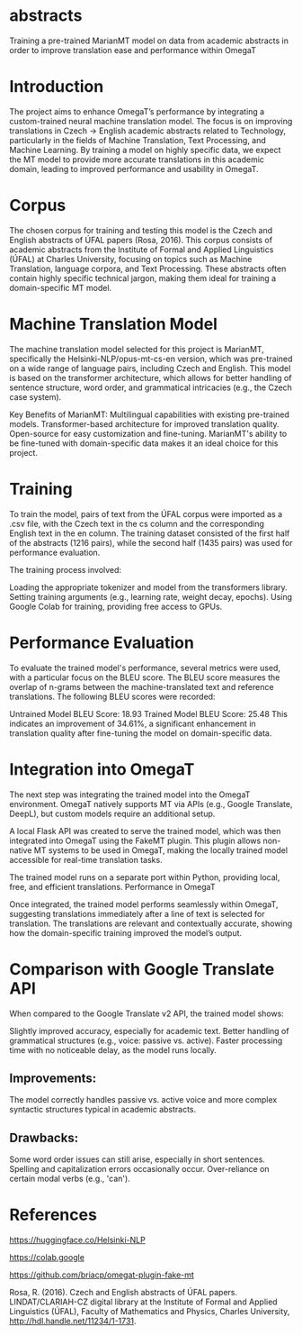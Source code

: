 # abstracts
Training a pre-trained MarianMT model on data from academic abstracts in order to improve translation ease and performance within OmegaT

# Introduction

The project aims to enhance OmegaT’s performance by integrating a custom-trained neural machine translation model. The focus is on improving translations in Czech → English academic abstracts related to Technology, particularly in the fields of Machine Translation, Text Processing, and Machine Learning. By training a model on highly specific data, we expect the MT model to provide more accurate translations in this academic domain, leading to improved performance and usability in OmegaT.

# Corpus

The chosen corpus for training and testing this model is the Czech and English abstracts of ÚFAL papers (Rosa, 2016). This corpus consists of academic abstracts from the Institute of Formal and Applied Linguistics (ÚFAL) at Charles University, focusing on topics such as Machine Translation, language corpora, and Text Processing. These abstracts often contain highly specific technical jargon, making them ideal for training a domain-specific MT model.

# Machine Translation Model

The machine translation model selected for this project is MarianMT, specifically the Helsinki-NLP/opus-mt-cs-en version, which was pre-trained on a wide range of language pairs, including Czech and English. This model is based on the transformer architecture, which allows for better handling of sentence structure, word order, and grammatical intricacies (e.g., the Czech case system).

Key Benefits of MarianMT:
Multilingual capabilities with existing pre-trained models.
Transformer-based architecture for improved translation quality.
Open-source for easy customization and fine-tuning.
MarianMT's ability to be fine-tuned with domain-specific data makes it an ideal choice for this project.

# Training

To train the model, pairs of text from the ÚFAL corpus were imported as a .csv file, with the Czech text in the cs column and the corresponding English text in the en column. The training dataset consisted of the first half of the abstracts (1216 pairs), while the second half (1435 pairs) was used for performance evaluation.

The training process involved:

Loading the appropriate tokenizer and model from the transformers library.
Setting training arguments (e.g., learning rate, weight decay, epochs).
Using Google Colab for training, providing free access to GPUs.

# Performance Evaluation

To evaluate the trained model's performance, several metrics were used, with a particular focus on the BLEU score. The BLEU score measures the overlap of n-grams between the machine-translated text and reference translations. The following BLEU scores were recorded:

Untrained Model BLEU Score: 18.93
Trained Model BLEU Score: 25.48
This indicates an improvement of 34.61%, a significant enhancement in translation quality after fine-tuning the model on domain-specific data.

# Integration into OmegaT

The next step was integrating the trained model into the OmegaT environment. OmegaT natively supports MT via APIs (e.g., Google Translate, DeepL), but custom models require an additional setup.

A local Flask API was created to serve the trained model, which was then integrated into OmegaT using the FakeMT plugin. This plugin allows non-native MT systems to be used in OmegaT, making the locally trained model accessible for real-time translation tasks.

The trained model runs on a separate port within Python, providing local, free, and efficient translations.
Performance in OmegaT

Once integrated, the trained model performs seamlessly within OmegaT, suggesting translations immediately after a line of text is selected for translation. The translations are relevant and contextually accurate, showing how the domain-specific training improved the model’s output.

# Comparison with Google Translate API
When compared to the Google Translate v2 API, the trained model shows:

Slightly improved accuracy, especially for academic text.
Better handling of grammatical structures (e.g., voice: passive vs. active).
Faster processing time with no noticeable delay, as the model runs locally.

## Improvements:

The model correctly handles passive vs. active voice and more complex syntactic structures typical in academic abstracts.


## Drawbacks:

Some word order issues can still arise, especially in short sentences.
Spelling and capitalization errors occasionally occur.
Over-reliance on certain modal verbs (e.g., 'can').

# References

https://huggingface.co/Helsinki-NLP

https://colab.google

https://github.com/briacp/omegat-plugin-fake-mt



Rosa, R. (2016). Czech and English abstracts of ÚFAL papers. LINDAT/CLARIAH-CZ digital library at the Institute of Formal and Applied Linguistics (ÚFAL), Faculty of Mathematics and Physics, Charles University, http://hdl.handle.net/11234/1-1731.
